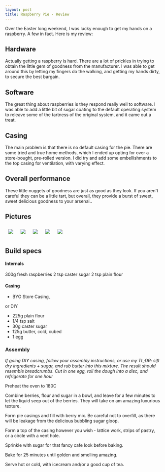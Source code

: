 ```yaml
---
layout: post
title: Raspberry Pie - Review
---
```


Over the Easter long weekend, I was lucky enough to get my hands on a raspberry. A few in fact. Here is my review: 

## Hardware

Actually getting a raspberry is hard. There are a lot of prickles in trying to obtain the little gem of goodness from the manufacturer. I was able to get around this by letting my fingers do the walking, and getting my hands dirty, to secure the best bargain.

## Software

The great thing about raspberries is they respond really well to software. I was able to add a little bit of sugar coating to the default operating system to releave some of the tartness of the original system, and it came out a treat.

## Casing

The main problem is that there is no default casing for the pie. There are some tried and true home methods, which I ended up opting for over a store-bought, pre-rolled version. I did try and add some embellishments to the top casing for ventilation, with varying effect. 

## Overall performance

These little nuggets of goodness are just as good as they look. If you aren't careful they can be a little tart, but overall, they provide a burst of sweet, sweet delicious goodness to your arsenal.. 

## Pictures
<style>.pie_pictures { width: 50%;} .pie_pictures img { margin: 10px }</style>
<div class="pie_pictures">
<img src="{{site.BASE_PATH}}/assets/media/pie/piecasing.png"/>
<img src="{{site.BASE_PATH}}/assets/media/pie/pie0.png"/>
<img src="{{site.BASE_PATH}}/assets/media/pie/pie1.png"/>
<img src="{{site.BASE_PATH}}/assets/media/pie/pie2.png"/>
<img src="{{site.BASE_PATH}}/assets/media/pie/pie.png"/>
</div>

## Build specs

#### Internals 
300g fresh raspberries
2 tsp caster sugar
2 tsp plain flour

#### Casing

 * BYO Store Casing,

or DIY

 * 225g plain flour
 * 1/4 tsp salt
 * 30g caster sugar
 * 125g butter, cold, cubed
 * 1 egg

### Assembly

*If going DIY casing, follow your assembly instructions, or use my TL;DR: sift dry ingredients + sugar,  and rub butter into this mixture. The result should resemble breadcrumbs. Cut in one egg, roll the dough into a disc, and refrigerate for one hour*

Preheat the oven to 180C

Combine berries, flour and sugar in a bowl, and leave for a few minutes to let the liquid seep out of the berries. They will take on am amazing luxurious texture. 

Form pie casings and fill with berry mix. Be careful not to overfill, as there will be leakage from the delicious bubbling sugar gloop.

Form a top of the casing however you wish - lattice work, strips of pastry, or a circle with a vent hole. 

Sprinkle with sugar for that fancy cafe look before baking.

Bake for 25 minutes until golden and smelling amazing. 

Serve hot or cold, with icecream and/or a good cup of tea. 
